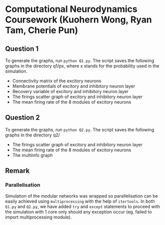 # Computational Neurodynamics Coursework (Kuohern Wong, Ryan Tam, Cherie Pun)

## Question 1
To generate the graphs,  run ```python Q1.py```. The script saves the following graphs in the directory q1/px, where x stands for the probability used in the simulation.
- Connectivity matrix of the excitory neurons
- Membrane potentials of excitory and inhibitory neuron layer
- Recovery variable of excitory and inhibitory neuron layer
- The firings scatter graph of excitory and inhibitory neuron layer
- The mean firing rate of the 8 modules of excitory neurons


## Question 2
To generate the graphs,  run ```python Q2.py```. The script saves the following graphs in the directory q2/
- The firings scatter graph of excitory and inhibitory neuron layer
- The mean firing rate of the 8 modules of excitory neurons
- The multiinfo graph


## Remark ##
### Parallelisation
Simulation of the modular networks was wrapped so parallelisation can be easily achieved using `multiprocessing` with the help of `itertools`. In both `Q1.py` and `Q2.py`, we have added `try` and `except` statements to proceed with the simulation with 1 core only should any exception occur (eg. failed to import multiprocessing module). 
